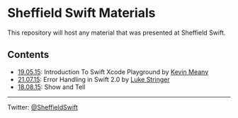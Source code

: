 # Sheffield Swift Materials

This repository will host any material that was presented at Sheffield Swift.

## Contents

* [19.05.15](19.05.15): Introduction To Swift Xcode Playground by [Kevin Meany](https://github.com/SheffieldKevin)
* [21.07.15](21.07.15): Error Handling in Swift 2.0 by [Luke Stringer](https://twitter.com/lukestringer90)
* [18.08.15](18.08.15): Show and Tell

---

Twitter: [@SheffieldSwift](https://twitter.com/SheffieldSwift)
